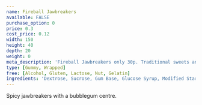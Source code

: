 ```yaml
---
name: Fireball Jawbreakers
available: FALSE
purchase_option: 0
price: 0.3
cost_price: 0.12
width: 150
height: 40
depth: 20
weight: 0
meta_description: 'Fireball Jawbreakers only 30p. Traditional sweets and more at Humbugs Confectionery Store. Specialists in satisfying your sweet tooth!'
type: [Gummy, Wrapped]
free: [Alcohol, Gluten, Lactose, Nut, Gelatin]
ingredients: 'Dextrose, Sucrose, Gum Base, Glucose Syrup, Modified Starch, Glazing Agents: Carnauba Wax, Antioxidant: E321. Colours: E120, E160A'
---
```

Spicy jawbreakers with a bubblegum centre.
